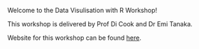 

Welcome to the Data Visulisation with R Workshop!

This workshop is delivered by Prof Di Cook and Dr Emi Tanaka.

Website for this workshop can be found [here](http://emitanaka.org/datavis-workshop/).


